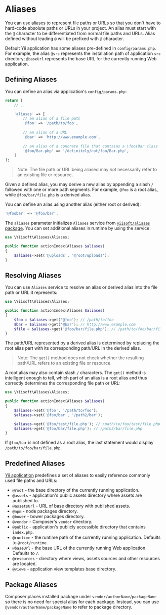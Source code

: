 # Aliases

You can use aliases to represent file paths or URLs so that you don't have to hard-code absolute paths or URLs in your
project. An alias must start with the `@` character to be differentiated from normal file paths and URLs. Alias defined
without leading `@` will be prefixed with `@` character.

Default Yii application has some aliases pre-defined in `config/params.php`. For example, the alias `@src` represents
the installation path of application `src` directory; `@baseUrl` represents the base URL for the currently running Web application.

## Defining Aliases <span id="defining-aliases"></span>

You can define an alias via application's `config/params.php`:

```php
return [
    // ...

    'aliases' => [
        // an alias of a file path
        '@foo' => '/path/to/foo',
    
        // an alias of a URL
        '@bar' => 'http://www.example.com',
    
        // an alias of a concrete file that contains a \foo\Bar class 
        '@foo/Bar.php' => '/definitely/not/foo/Bar.php',
    ]
];
```

> Note: The file path or URL being aliased may *not* necessarily refer to an existing file or resource.

Given a defined alias, you may derive a new alias by appending a slash `/` followed with one or more path segments.
For example, `@foo` is a root alias, while `@foo/bar/file.php` is a derived alias.

You can define an alias using another alias (either root or derived):

```php
'@foobar' => '@foo/bar', 
```

The `aliases` parameter initializes `Aliases` service from [`yiisoft/aliases` package](https://github.com/yiisoft/aliases).
You can set additional aliases in runtime by using the service:

```php
use \Yiisoft\Aliases\Aliases;

public function actionIndex(Aliases $aliases)
{
    $aliases->set('@uploads', '@root/uploads');
}
```

## Resolving Aliases <span id="resolving-aliases"></span>

You can use `Aliases` service to resolve an alias or derived alias into the file path or URL it represents:

```php
use \Yiisoft\Aliases\Aliases;

public function actionIndex(Aliases $aliases)
{
    $foo = $aliases->get('@foo'); // /path/to/foo
    $bar = $aliases->get('@bar'); // http://www.example.com
    $file = $aliases->get('@foo/bar/file.php'); // /path/to/foo/bar/file.php
}
```

The path/URL represented by a derived alias is determined by replacing the root alias part with its corresponding
path/URL in the derived alias.

> Note: The `get()` method does not check whether the resulting path/URL refers to an existing file or resource.


A root alias may also contain slash `/` characters. The `get()` method
is intelligent enough to tell, which part of an alias is a root alias and thus correctly determines
the corresponding file path or URL:

```php
use \Yiisoft\Aliases\Aliases;

public function actionIndex(Aliases $aliases)
{
    $aliases->set('@foo', '/path/to/foo');
    $aliases->set('@foo/bar', '/path2/bar');

    $aliases->get('@foo/test/file.php'); // /path/to/foo/test/file.php
    $aliases->get('@foo/bar/file.php'); // /path2/bar/file.php
} 
```

If `@foo/bar` is not defined as a root alias, the last statement would display `/path/to/foo/bar/file.php`.


## Predefined Aliases <span id="predefined-aliases"></span>

[Yii application](https://github.com/yiisoft/app) predefines a set of aliases to easily reference commonly used file paths and URLs:

- `@root` - the base directory of the currently running application.
- `@assets` -  application's public assets directory where assets are published to.
- `@assetsUrl` - URL of base directory with published assets.
- `@npm` - node packages directory.
- `@bower` - bower packages directory.
- `@vendor` - Composer's `vendor` directory.
- `@public` - application's publicly accessible directory that contains `index.php`.
- `@runtime` - the runtime path of the currently running application. Defaults to `@root/runtime`.
- `@baseUrl` - the base URL of the currently running Web application. Defaults to `/`.
- `@resources` - directory where views, assets sources and other resources are located.
- `@views` - application view templates base directory.

## Package Aliases <span id="package-aliases"></span>

Composer places installed package under `vendor/authorName/packageName` so there is no need for special
alias for each package. Instead, you can use `@vendor/authorName/packageName` to refer to package directory. 
